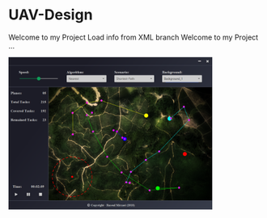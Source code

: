 # UAV-Design

Welcome to my Project
Load info from XML branch
Welcome to my Project ...

<img src="Screenshot.png" width="80%"/>